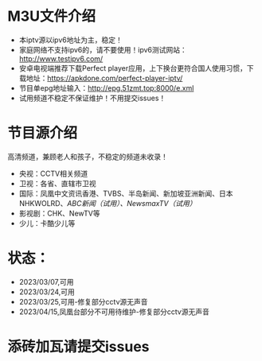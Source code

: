 # M3U文件介绍
- 本iptv源以ipv6地址为主，稳定！
- 家庭网络不支持ipv6的，请不要使用！ipv6测试网站：http://www.testipv6.com/
- 安卓电视端推荐下载Perfect player应用，上下换台更符合国人使用习惯，下载地址：https://apkdone.com/perfect-player-iptv/
- 节目单epg地址输入：http://epg.51zmt.top:8000/e.xml
- 试用频道不稳定不保证维护！不用提交issues！
# 节目源介绍
高清频道，兼顾老人和孩子，不稳定的频道未收录！
- 央视：CCTV相关频道
- 卫视：各省、直辖市卫视
- 国际：凤凰中文资讯香港、TVBS、半岛新闻、新加坡亚洲新闻、日本NHKWOLRD、*ABC新闻（试用）、NewsmaxTV（试用）*
- 影视剧：CHK、NewTV等
- 少儿：卡酷少儿等

# 状态：
- 2023/03/07,可用
- 2023/03/24,可用
- 2023/03/25,可用-修复部分cctv源无声音
- 2023/04/15,凤凰台部分不可用待维护-修复部分cctv源无声音
# 添砖加瓦请提交issues
